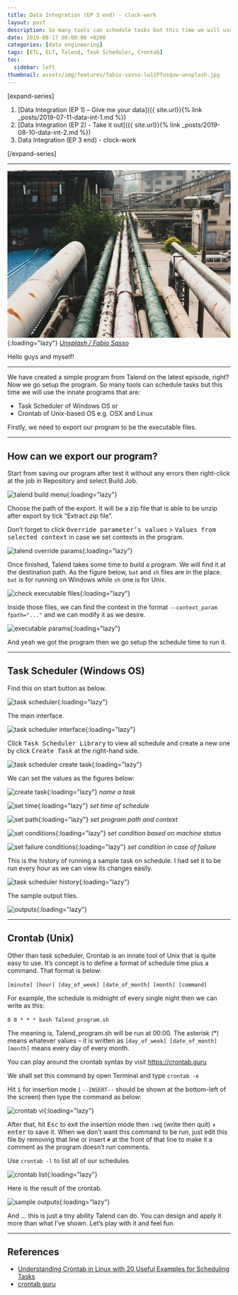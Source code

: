 ```yaml
---
title: Data Integration (EP 3 end) - clock-work
layout: post
description: So many tools can schedule tasks but this time we will use the innate programs.
date: 2019-08-17 00:00:00 +0200
categories: [data engineering]
tags: [ETL, ELT, Talend, Task Scheduler, Crontab]
toc:
  sidebar: left
thumbnail: assets/img/features/fabio-sasso-lw11Pfusquw-unsplash.jpg
---
```


[expand-series]

  1. [Data Integration (EP 1) – Give me your data]({{ site.url}}{% link _posts/2019-07-11-data-int-1.md %})
  1. [Data Integration (EP 2) - Take it out]({{ site.url}}{% link _posts/2019-08-10-data-int-2.md %})
  1. Data Integration (EP 3 end) - clock-work

[/expand-series]

---

![feature img](/assets/img/features/fabio-sasso-lw11Pfusquw-unsplash.jpg){:loading="lazy"}
*[Unsplash / Fabio Sasso](https://unsplash.com/photos/green-and-white-metal-pipe-lw11Pfusquw)*

Hello guys and myself!

---

We have created a simple program from Talend on the latest episode, right? Now we go setup the program. So many tools can schedule tasks but this time we will use the innate programs that are:

- Task Scheduler of Windows OS or
- Crontab of Unix-based OS e.g. OSX and Linux

Firstly, we need to export our program to be the executable files.

---

## How can we export our program?

Start from saving our program after test it without any errors then right-click at the job in Repository and select Build Job.

![talend build menu](https://bluebirzdotnet.s3.ap-southeast-1.amazonaws.com/data_integration_eps/Screen-Shot-2562-08-13-at-23.23.17.png){:loading="lazy"}

Choose the path of the export. It will be a zip file that is able to be unzip after export by tick “Extract zip file”.

Don’t forget to click <kbd>Override parameter’s values</kbd> > <kbd>Values from selected context</kbd> in case we set contexts in the program.

![talend override params](https://bluebirzdotnet.s3.ap-southeast-1.amazonaws.com/data_integration_eps/Screen-Shot-2562-08-13-at-23.29.09.png){:loading="lazy"}

Once finished, Talend takes some time to build a program. We will find it at the destination path. As the figure below, `bat` and `sh` files are in the place. `bat` is for running on Windows while `sh` one is for Unix.

![check executable files](https://bluebirzdotnet.s3.ap-southeast-1.amazonaws.com/data_integration_eps/Screen-Shot-2562-08-13-at-23.37.31.png){:loading="lazy"}

Inside those files, we can find the context in the format `--context_param fpath="..."` and we can modify it as we desire.

![executable params](https://bluebirzdotnet.s3.ap-southeast-1.amazonaws.com/data_integration_eps/Screen-Shot-2562-08-13-at-23.42.00.png){:loading="lazy"}

And yeah we got the program then we go setup the schedule time to run it.

---

## Task Scheduler (Windows OS)

Find this on start button as below.

![task scheduler](https://bluebirzdotnet.s3.ap-southeast-1.amazonaws.com/data_integration_eps/task-scheduler.jpg){:loading="lazy"}

The main interface.

![task scheduler interface](https://bluebirzdotnet.s3.ap-southeast-1.amazonaws.com/data_integration_eps/task-scheduler-02.jpg){:loading="lazy"}

Click <kbd>Task Scheduler Library</kbd> to view all schedule and create a new one by click <kbd>Create Task</kbd> at the right-hand side.

![task scheduler create task](https://bluebirzdotnet.s3.ap-southeast-1.amazonaws.com/data_integration_eps/task-scheduler-03.png){:loading="lazy"}

We can set the values as the figures below:

![create task](https://bluebirzdotnet.s3.ap-southeast-1.amazonaws.com/data_integration_eps/task-scheduler-04.png){:loading="lazy"}
*name a task*

![set time](https://bluebirzdotnet.s3.ap-southeast-1.amazonaws.com/data_integration_eps/task-scheduler-05.jpg){:loading="lazy"}
*set time of schedule*

![set path](https://bluebirzdotnet.s3.ap-southeast-1.amazonaws.com/data_integration_eps/task-scheduler-06.jpg){:loading="lazy"}
*set program path and context*

![set conditions](https://bluebirzdotnet.s3.ap-southeast-1.amazonaws.com/data_integration_eps/task-scheduler-07.jpg){:loading="lazy"}
*set condition based on machine status*

![set failure conditions](https://bluebirzdotnet.s3.ap-southeast-1.amazonaws.com/data_integration_eps/task-scheduler-08.jpg){:loading="lazy"}
*set condition in case of failure*

This is the history of running a sample task on schedule. I had set it to be run every hour as we can view its changes easily.

![task scheduler history](https://bluebirzdotnet.s3.ap-southeast-1.amazonaws.com/data_integration_eps/task-scheduler-09.png){:loading="lazy"}

The sample output files.

![outputs](https://bluebirzdotnet.s3.ap-southeast-1.amazonaws.com/data_integration_eps/task-scheduler-10.jpg){:loading="lazy"}

---

## Crontab (Unix)

Other than task scheduler, Crontab is an innate tool of Unix that is quite easy to use. It’s concept is to define a format of schedule time plus a command. That format is below:

`[minute] [hour] [day_of_week] [date_of_month] [month] [command]`

For example, the schedule is midnight of every single night then we can write as this:

`0 0 * * * bash Talend_program.sh`

The meaning is, Talend_program.sh will be run at 00:00. The asterisk (*) means whatever values – it is written as `[day_of_week] [date_of_month] [month]` means every day of every month.

You can play around the crontab syntax by visit <https://crontab.guru>

We shall set this command by open Terminal and type `crontab -e`

Hit <kbd>i</kbd> for insertion mode ( `--INSERT--` should be shown at the bottom-left of the screen) then type the command as below:

![crontab vi](https://bluebirzdotnet.s3.ap-southeast-1.amazonaws.com/data_integration_eps/Screen-Shot-2562-08-14-at-22.09.18.png){:loading="lazy"}

After that, hit <kbd>Esc</kbd> to exit the insertion mode then <kbd>:wq</kbd> (write then quit) + <kbd>enter</kbd> to save it. When we don’t want this command to be run, just edit this file by removing that line or insert `#` at the front of that line to make it a comment as the program doesn’t run comments.

Use `crontab -l` to list all of our schedules

![crontab list](https://bluebirzdotnet.s3.ap-southeast-1.amazonaws.com/data_integration_eps/Screen-Shot-2562-08-14-at-22.17.52.png){:loading="lazy"}

Here is the result of the crontab.

![sample outputs](https://bluebirzdotnet.s3.ap-southeast-1.amazonaws.com/data_integration_eps/Screen-Shot-2562-08-16-at-21.06.09.png){:loading="lazy"}

And … this is just a tiny ability Talend can do. You can design and apply it more than what I’ve shown. Let’s play with it and feel fun.

---

## References

- [Understanding Crontab in Linux with 20 Useful Examples for Scheduling Tasks](https://tecadmin.net/crontab-in-linux-with-20-examples-of-cron-schedule/)
- [crontab guru](https://crontab.guru/)
